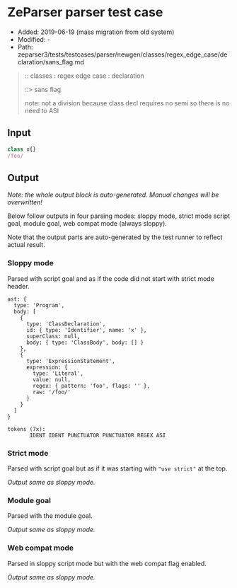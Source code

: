 # ZeParser parser test case

- Added: 2019-06-19 (mass migration from old system)
- Modified: -
- Path: zeparser3/tests/testcases/parser/newgen/classes/regex_edge_case/declaration/sans_flag.md

> :: classes : regex edge case : declaration
>
> ::> sans flag
>
> note: not a division because class decl requires no semi so there is no need to ASI

## Input

`````js
class x{}
/foo/
`````

## Output

_Note: the whole output block is auto-generated. Manual changes will be overwritten!_

Below follow outputs in four parsing modes: sloppy mode, strict mode script goal, module goal, web compat mode (always sloppy).

Note that the output parts are auto-generated by the test runner to reflect actual result.

### Sloppy mode

Parsed with script goal and as if the code did not start with strict mode header.

`````
ast: {
  type: 'Program',
  body: [
    {
      type: 'ClassDeclaration',
      id: { type: 'Identifier', name: 'x' },
      superClass: null,
      body: { type: 'ClassBody', body: [] }
    },
    {
      type: 'ExpressionStatement',
      expression: {
        type: 'Literal',
        value: null,
        regex: { pattern: 'foo', flags: '' },
        raw: '/foo/'
      }
    }
  ]
}

tokens (7x):
       IDENT IDENT PUNCTUATOR PUNCTUATOR REGEX ASI
`````

### Strict mode

Parsed with script goal but as if it was starting with `"use strict"` at the top.

_Output same as sloppy mode._

### Module goal

Parsed with the module goal.

_Output same as sloppy mode._

### Web compat mode

Parsed in sloppy script mode but with the web compat flag enabled.

_Output same as sloppy mode._
